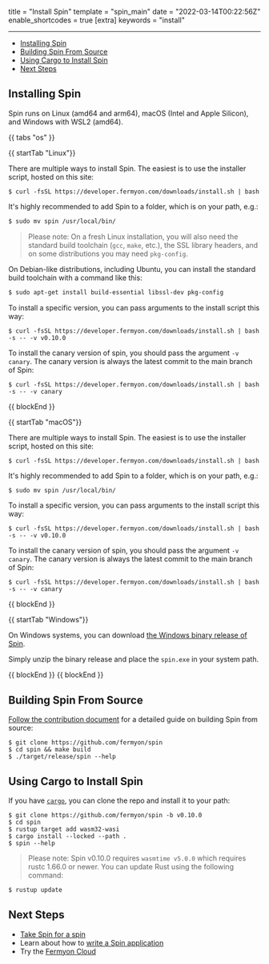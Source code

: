 title = "Install Spin"
template = "spin_main"
date = "2022-03-14T00:22:56Z"
enable_shortcodes = true
[extra]
keywords = "install"

---
- [Installing Spin](#installing-spin)
- [Building Spin From Source](#building-spin-from-source)
- [Using Cargo to Install Spin](#using-cargo-to-install-spin)
- [Next Steps](#next-steps)

## Installing Spin

Spin runs on Linux (amd64 and arm64), macOS (Intel and Apple Silicon), and Windows with WSL2 (amd64).

{{ tabs "os" }}

{{ startTab "Linux"}}

There are multiple ways to install Spin. The easiest is to use the installer script, hosted on this site:

<!-- @selectiveCpy -->

<pre class="bash spin-install" id="spin-install-linux"><code>$ curl -fsSL https://developer.fermyon.com/downloads/install.sh | bash</code></pre>

It's highly recommended to add Spin to a folder, which is on your path, e.g.:

<!-- @selectiveCpy -->

```bash
$ sudo mv spin /usr/local/bin/
```

> Please note: On a fresh Linux installation, you will also need the standard build toolchain
(`gcc`, `make`, etc.), the SSL library headers, and on some distributions you may need `pkg-config`.

On Debian-like distributions, including Ubuntu, you can install the standard build toolchain with a command like this:

<!-- @selectiveCpy -->

```bash
$ sudo apt-get install build-essential libssl-dev pkg-config
```

To install a specific version, you can pass arguments to the install script this way:

<!-- @selectiveCpy -->

<pre class="bash spin-install" id="spin-install-linux-version"><code>$ curl -fsSL https://developer.fermyon.com/downloads/install.sh | bash -s -- -v v0.10.0</code></pre>

To install the canary version of spin, you should pass the argument `-v canary`. The canary version is always the latest commit to the main branch of Spin:

<!-- @selectiveCpy -->

<pre class="bash spin-install" id="spin-install-linux-canary"><code>$ curl -fsSL https://developer.fermyon.com/downloads/install.sh | bash -s -- -v canary</code></pre>

{{ blockEnd }}

{{ startTab "macOS"}}

There are multiple ways to install Spin. The easiest is to use the installer script, hosted on this site:

<!-- @selectiveCpy -->

<pre class="bash spin-install" id="spin-install-macos"><code>$ curl -fsSL https://developer.fermyon.com/downloads/install.sh | bash</code></pre>

It's highly recommended to add Spin to a folder, which is on your path, e.g.:

<!-- @selectiveCpy -->

```bash
$ sudo mv spin /usr/local/bin/
```

To install a specific version, you can pass arguments to the install script this way:

<!-- @selectiveCpy -->

<pre class="bash spin-install" id="spin-install-macos-version"><code>$ curl -fsSL https://developer.fermyon.com/downloads/install.sh | bash -s -- -v v0.10.0</code></pre>

To install the canary version of spin, you should pass the argument `-v canary`. The canary version is always the latest commit to the main branch of Spin:

<!-- @selectiveCpy -->

<pre class="bash spin-install" id="spin-install-macos-canary"><code>$ curl -fsSL https://developer.fermyon.com/downloads/install.sh | bash -s -- -v canary</code></pre>

{{ blockEnd }}

{{ startTab "Windows"}}

On Windows systems, you can download <a href="https://github.com/fermyon/spin/releases/latest" class="spin-install" id="spin-install-windows">the Windows binary release of Spin</a>.

Simply unzip the binary release and place the `spin.exe` in your system path.

{{ blockEnd }}
{{ blockEnd }}

## Building Spin From Source

[Follow the contribution document](./contributing-spin.md) for a detailed guide on building Spin from source:

<!-- @selectiveCpy -->

<pre class="bash spin-install" id="spin-install-source-build"><code>$ git clone https://github.com/fermyon/spin
$ cd spin && make build
$ ./target/release/spin --help
</code></pre>

## Using Cargo to Install Spin

If you have [`cargo`](https://doc.rust-lang.org/cargo/getting-started/installation.html), you can clone the repo and install it to your path:

<!-- @selectiveCpy -->

<pre class="bash spin-install" id="spin-install-source-cargo"><code>$ git clone https://github.com/fermyon/spin -b v0.10.0
$ cd spin
$ rustup target add wasm32-wasi
$ cargo install --locked --path .
$ spin --help
</code></pre>

> Please note: Spin v0.10.0 requires `wasmtime v5.0.0` which requires rustc 1.66.0 or newer. You can update Rust using the following command:

<!-- @selectiveCpy -->

```bash
$ rustup update
```

## Next Steps

- [Take Spin for a spin](./quickstart.md)
- Learn about how to [write a Spin application](writing-apps)
- Try the [Fermyon Cloud](/cloud/quickstart)